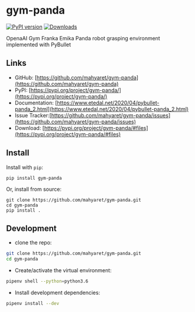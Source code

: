 # gym-panda

[![PyPI version](https://badge.fury.io/py/gym-panda.svg)](https://badge.fury.io/py/gym-panda)
[![Downloads](https://pepy.tech/badge/gym-panda)](https://pepy.tech/project/gym-panda)

OpenaAI Gym Franka Emika Panda robot grasping environment implemented with PyBullet

## Links

- GitHub: [https://github.com/mahyaret/gym-panda](https://github.com/mahyaret/gym-panda)
- PyPI: [https://pypi.org/project/gym-panda/](https://pypi.org/project/gym-panda/)
- Documentation: [https://www.etedal.net/2020/04/pybullet-panda_2.html](https://www.etedal.net/2020/04/pybullet-panda_2.html)
- Issue Tracker:[https://github.com/mahyaret/gym-panda/issues](https://github.com/mahyaret/gym-panda/issues)
- Download: [https://pypi.org/project/gym-panda/#files](https://pypi.org/project/gym-panda/#files)


## Install

Install with `pip`:

    pip install gym-panda
    
Or, install from source:

    git clone https://github.com/mahyaret/gym-panda.git
    cd gym-panda
    pip install .

## Development

- clone the repo:
```bash
git clone https://github.com/mahyaret/gym-panda.git
cd gym-panda
```
    
- Create/activate the virtual environment:
```bash
pipenv shell --python=python3.6
```

- Install development dependencies:
```bash
pipenv install --dev
```
